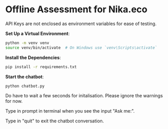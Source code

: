 # Offline Assessment for Nika.eco

API Keys are not enclosed as environment variables for ease of testing.

**Set Up a Virtual Environment**:

```bash
python -m venv venv
source venv/bin/activate  # On Windows use `venv\Scripts\activate`
```

**Install the Dependencies**:

```bash
pip install -r requirements.txt
```

**Start the chatbot**:

```bash
python chatbot.py
```

Do have to wait a few seconds for initalisation. Please ignore the warnings for now.

Type in prompt in terminal when you see the input "Ask me:".

Type in "quit" to exit the chatbot conversation.
